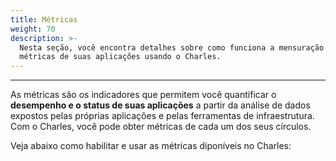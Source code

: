 ```yaml
---
title: Métricas
weight: 70
description: >-
  Nesta seção, você encontra detalhes sobre como funciona a mensuração de
  métricas de suas aplicações usando o Charles.
---
```


---

As métricas são os indicadores que permitem você quantificar o **desempenho e o status de suas aplicações** a partir da análise de dados expostos pelas próprias aplicações e pelas ferramentas de infraestrutura. Com o Charles, você pode obter métricas de cada um dos seus círculos. 

Veja abaixo como habilitar e usar as métricas diponíveis no Charles:
